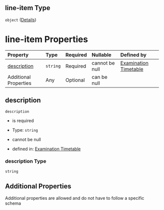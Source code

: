 ## line-item Type

`object` ([Details](nsip-exam-timetable-defs-line-item.md))

# line-item Properties

| Property                    | Type     | Required | Nullable       | Defined by                                                                                                                                                      |
| :-------------------------- | :------- | :------- | :------------- | :-------------------------------------------------------------------------------------------------------------------------------------------------------------- |
| [description](#description) | `string` | Required | cannot be null | [Examination Timetable](nsip-exam-timetable-defs-line-item-properties-description.md "nsip-exam-timetable.schema.json#/$defs/line-item/properties/description") |
| Additional Properties       | Any      | Optional | can be null    |                                                                                                                                                                 |

## description



`description`

*   is required

*   Type: `string`

*   cannot be null

*   defined in: [Examination Timetable](nsip-exam-timetable-defs-line-item-properties-description.md "nsip-exam-timetable.schema.json#/$defs/line-item/properties/description")

### description Type

`string`

## Additional Properties

Additional properties are allowed and do not have to follow a specific schema

